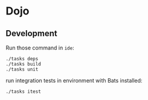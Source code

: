 # Dojo

## Development
Run those command in `ide`:
```
./tasks deps
./tasks build
./tasks unit
```
run integration tests in environment with Bats installed:
```
./tasks itest
```